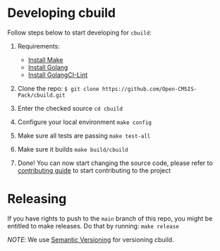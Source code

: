 # Developing cbuild

Follow steps below to start developing for `cbuild`:
1. Requirements:
	- [Install Make](https://www.gnu.org/software/make/)
	- [Install Golang](https://golang.org/doc/install) 
	- [Install GolangCI-Lint](https://golangci-lint.run/usage/install/#local-installation)

2. Clone the repo:
`$ git clone https://github.com/Open-CMSIS-Pack/cbuild.git`

3. Enter the checked source
`cd cbuild`

4. Configure your local environment
`make config`

5. Make sure all tests are passing
`make test-all`

6. Make sure it builds
`make build/cbuild`

7. Done! You can now start changing the source code, please refer to [contributing guide](CONTRIBUTING.md) to start contributing to the project

# Releasing

If you have rights to push to the `main` branch of this repo, you might be entitled to
make releases. Do that by running:
`make release`

*NOTE*: We use [Semantic Versioning](https://semver.org/) for versioning cbuild.
